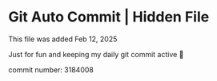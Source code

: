 # Git Auto Commit | Hidden File

This file was added Feb 12, 2025

Just for fun and keeping my daily git commit active 🤪

commit number: 3184008
